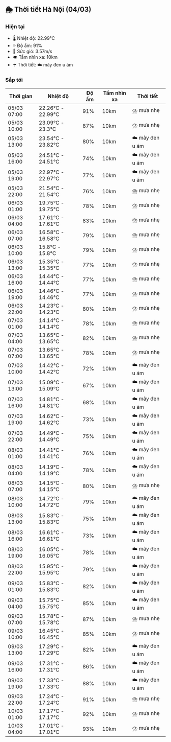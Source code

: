 ## 🌦️ Thời tiết Hà Nội (04/03)

### Hiện tại

- 🌡️ Nhiệt độ: 22.99℃
- 💦 Độ ẩm: 91%
- 💨 Sức gió: 3.57m/s
- 👁️ Tầm nhìn xa: 10km
- ☂️ Thời tiết: ☁️ mây đen u ám

### Sắp tới

| Thời gian | Nhiệt độ | Độ ẩm | Tầm nhìn xa | Thời tiết |
| --- | --- | --- | --- | --- |
| 05/03 07:00 | 22.26℃ - 22.99℃ | 91% | 10km | ⛈️ mưa nhẹ |
| 05/03 10:00 | 23.09℃ - 23.3℃ | 87% | 10km | ⛈️ mưa nhẹ |
| 05/03 13:00 | 23.54℃ - 23.82℃ | 80% | 10km | ☁️ mây đen u ám |
| 05/03 16:00 | 24.51℃ - 24.51℃ | 74% | 10km | ☁️ mây đen u ám |
| 05/03 19:00 | 22.97℃ - 22.97℃ | 77% | 10km | ☁️ mây đen u ám |
| 05/03 22:00 | 21.54℃ - 21.54℃ | 76% | 10km | ⛈️ mưa nhẹ |
| 06/03 01:00 | 19.75℃ - 19.75℃ | 78% | 10km | ⛈️ mưa nhẹ |
| 06/03 04:00 | 17.61℃ - 17.61℃ | 83% | 10km | ⛈️ mưa nhẹ |
| 06/03 07:00 | 16.58℃ - 16.58℃ | 79% | 10km | ⛈️ mưa nhẹ |
| 06/03 10:00 | 15.8℃ - 15.8℃ | 79% | 10km | ⛈️ mưa nhẹ |
| 06/03 13:00 | 15.35℃ - 15.35℃ | 77% | 10km | ⛈️ mưa nhẹ |
| 06/03 16:00 | 14.44℃ - 14.44℃ | 77% | 10km | ⛈️ mưa nhẹ |
| 06/03 19:00 | 14.46℃ - 14.46℃ | 77% | 10km | ⛈️ mưa nhẹ |
| 06/03 22:00 | 14.23℃ - 14.23℃ | 80% | 10km | ⛈️ mưa nhẹ |
| 07/03 01:00 | 14.14℃ - 14.14℃ | 78% | 10km | ⛈️ mưa nhẹ |
| 07/03 04:00 | 13.65℃ - 13.65℃ | 82% | 10km | ⛈️ mưa nhẹ |
| 07/03 07:00 | 13.65℃ - 13.65℃ | 78% | 10km | ⛈️ mưa nhẹ |
| 07/03 10:00 | 14.42℃ - 14.42℃ | 72% | 10km | ☁️ mây đen u ám |
| 07/03 13:00 | 15.09℃ - 15.09℃ | 67% | 10km | ☁️ mây đen u ám |
| 07/03 16:00 | 14.81℃ - 14.81℃ | 68% | 10km | ☁️ mây đen u ám |
| 07/03 19:00 | 14.62℃ - 14.62℃ | 73% | 10km | ☁️ mây đen u ám |
| 07/03 22:00 | 14.49℃ - 14.49℃ | 75% | 10km | ☁️ mây đen u ám |
| 08/03 01:00 | 14.41℃ - 14.41℃ | 76% | 10km | ☁️ mây đen u ám |
| 08/03 04:00 | 14.19℃ - 14.19℃ | 78% | 10km | ☁️ mây đen u ám |
| 08/03 07:00 | 14.15℃ - 14.15℃ | 80% | 10km | ⛈️ mưa nhẹ |
| 08/03 10:00 | 14.72℃ - 14.72℃ | 79% | 10km | ☁️ mây đen u ám |
| 08/03 13:00 | 15.83℃ - 15.83℃ | 75% | 10km | ☁️ mây đen u ám |
| 08/03 16:00 | 16.61℃ - 16.61℃ | 73% | 10km | ☁️ mây đen u ám |
| 08/03 19:00 | 16.05℃ - 16.05℃ | 78% | 10km | ☁️ mây đen u ám |
| 08/03 22:00 | 15.95℃ - 15.95℃ | 79% | 10km | ☁️ mây đen u ám |
| 09/03 01:00 | 15.83℃ - 15.83℃ | 82% | 10km | ☁️ mây đen u ám |
| 09/03 04:00 | 15.75℃ - 15.75℃ | 85% | 10km | ☁️ mây đen u ám |
| 09/03 07:00 | 15.78℃ - 15.78℃ | 87% | 10km | ⛈️ mưa nhẹ |
| 09/03 10:00 | 16.45℃ - 16.45℃ | 85% | 10km | ⛈️ mưa nhẹ |
| 09/03 13:00 | 17.29℃ - 17.29℃ | 82% | 10km | ☁️ mây đen u ám |
| 09/03 16:00 | 17.31℃ - 17.31℃ | 86% | 10km | ☁️ mây đen u ám |
| 09/03 19:00 | 17.33℃ - 17.33℃ | 88% | 10km | ☁️ mây đen u ám |
| 09/03 22:00 | 17.24℃ - 17.24℃ | 91% | 10km | ⛈️ mưa nhẹ |
| 10/03 01:00 | 17.17℃ - 17.17℃ | 92% | 10km | ⛈️ mưa nhẹ |
| 10/03 04:00 | 17.01℃ - 17.01℃ | 93% | 10km | ⛈️ mưa nhẹ |
